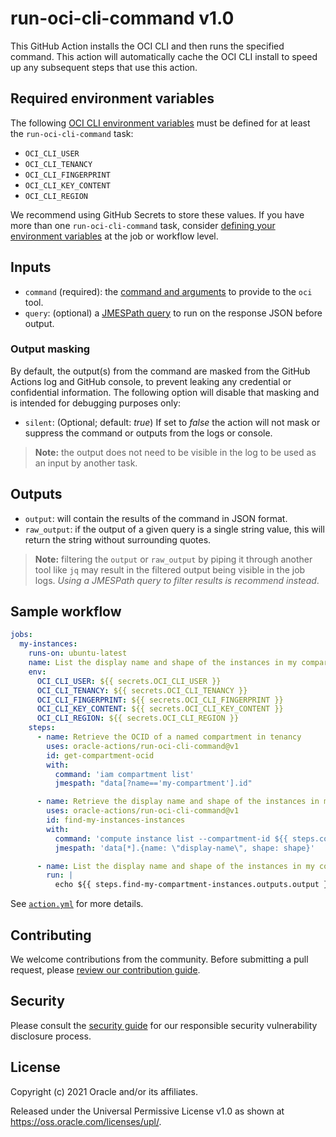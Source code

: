 # run-oci-cli-command v1.0

This GitHub Action installs the OCI CLI and then runs the specified command.
This action will automatically cache the OCI CLI install to speed up any
subsequent steps that use this action.

## Required environment variables

The following [OCI CLI environment variables][1] must be defined for at least
the `run-oci-cli-command` task:

* `OCI_CLI_USER`
* `OCI_CLI_TENANCY`
* `OCI_CLI_FINGERPRINT`
* `OCI_CLI_KEY_CONTENT`
* `OCI_CLI_REGION`

We recommend using GitHub Secrets to store these values. If you have more than
one `run-oci-cli-command` task, consider [defining your environment variables][2] at
the job or workflow level.

## Inputs

* `command` (required): the [command and arguments][3] to provide to the `oci` tool.
* `query`: (optional) a [JMESPath query](http://jmespath.org/) to run on the
  response JSON before output.

### Output masking

By default, the output(s) from the command are masked from the GitHub Actions log
and GitHub console, to prevent leaking any credential or confidential information.
The following option will disable that masking and is intended for debugging
purposes only:

* `silent`: (Optional; default: _true_) If set to _false_ the  action will
  not mask or suppress the command or outputs from the logs or console.

> **Note:** the output does not need to be visible in the log to be used as an
> input by another task.

## Outputs

* `output`: will contain the results of the command in JSON format.
* `raw_output`: if the output of a given query is a single string value, this
  will return the string without surrounding quotes.

> **Note:** filtering the `output` or `raw_output` by piping it through another
> tool like `jq` may result in the filtered output being visible in the job
> logs. _Using a JMESPath query to filter results is recommend instead_.

## Sample workflow

```yaml
jobs:
  my-instances:
    runs-on: ubuntu-latest
    name: List the display name and shape of the instances in my compartment
    env:
      OCI_CLI_USER: ${{ secrets.OCI_CLI_USER }}
      OCI_CLI_TENANCY: ${{ secrets.OCI_CLI_TENANCY }}
      OCI_CLI_FINGERPRINT: ${{ secrets.OCI_CLI_FINGERPRINT }}
      OCI_CLI_KEY_CONTENT: ${{ secrets.OCI_CLI_KEY_CONTENT }}
      OCI_CLI_REGION: ${{ secrets.OCI_CLI_REGION }}
    steps:
      - name: Retrieve the OCID of a named compartment in tenancy
        uses: oracle-actions/run-oci-cli-command@v1
        id: get-compartment-ocid
        with:
          command: 'iam compartment list'
          jmespath: "data[?name=='my-compartment'].id"

      - name: Retrieve the display name and shape of the instances in my compartment
        uses: oracle-actions/run-oci-cli-command@v1
        id: find-my-instances-instances
        with:
          command: 'compute instance list --compartment-id ${{ steps.compartment-ocid.get-compartment-ocid.raw_output }}'
          jmespath: 'data[*].{name: \"display-name\", shape: shape}'

      - name: List the display name and shape of the instances in my compartment
        run: |
          echo ${{ steps.find-my-compartment-instances.outputs.output }} | jq .
```

See [`action.yml`](./action.yml) for more details.

## Contributing

We welcome contributions from the community. Before submitting a pull
request, please [review our contribution guide](./CONTRIBUTING.md).

## Security

Please consult the [security guide](./SECURITY.md) for our responsible security
vulnerability disclosure process.

## License

Copyright (c) 2021 Oracle and/or its affiliates.

Released under the Universal Permissive License v1.0 as shown at
<https://oss.oracle.com/licenses/upl/>.

[1]: https://docs.oracle.com/en-us/iaas/Content/API/SDKDocs/clienvironmentvariables.htm
[2]: https://docs.github.com/en/actions/learn-github-actions/environment-variables
[3]: https://docs.oracle.com/en-us/iaas/tools/oci-cli/3.2.0/oci_cli_docs/
